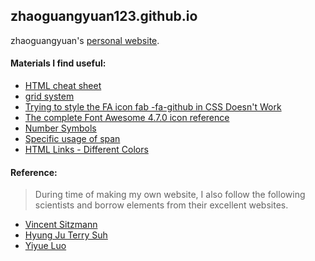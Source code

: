 ## zhaoguangyuan123.github.io
zhaoguangyuan's [personal website](zhaoguangyuan123.github.io).

#### Materials I find useful:
- [HTML cheat sheet](https://web.stanford.edu/group/csp/cs21/htmlcheatsheet.pdf)
- [grid system](https://getbootstrap.com/docs/4.1/layout/grid/)
- [Trying to style the FA icon fab -fa-github in CSS Doesn't Work](https://stackoverflow.com/questions/71669061/trying-to-style-the-fa-icon-fab-fa-github-in-css-doesnt-work)
- [The complete Font Awesome 4.7.0 icon reference](https://fontawesome.com/v4/cheatsheet/)
- [Number Symbols](https://www.htmlsymbols.xyz/number-symbols)
- [Specific usage of span](https://www.runoob.com/try/try.php?filename=tryhtml_span)
- [HTML Links - Different Colors](https://www.w3schools.com/html/html_links_colors.asp)


#### Reference: 
> During time of making my own website, I also follow the following scientists and borrow elements from their excellent websites. 

- [Vincent Sitzmann](https://www.vincentsitzmann.com/)
- [Hyung Ju Terry Suh](http://hjrobotics.net/)
- [Yiyue Luo](https://yyueluo.com/)
